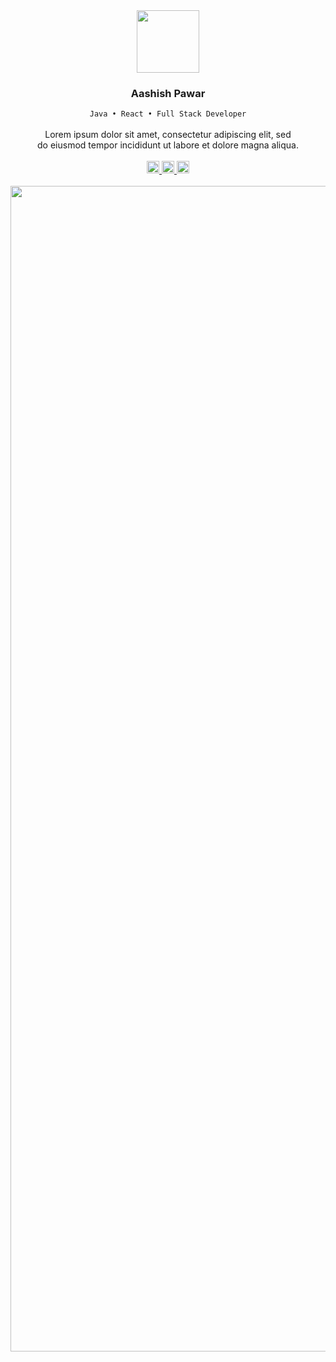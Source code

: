 <div align="center">
	<img src="https://media.giphy.com/media/WFZvB7VIXBgiz3oDXE/giphy.gif" width="100"/>
	<h3>Aashish Pawar</h3>
	<code>Java • React • Full Stack Developer</code> <br /><br />
	Lorem ipsum dolor sit amet, consectetur adipiscing elit, sed 
	<br />
	 do eiusmod tempor incididunt ut labore et dolore magna aliqua.
	<br />
	<br />
	<a href="https://ashishpawar517.github.io/portfolio/">
		<img height="20" src="https://img.shields.io/badge/Portfolio-8957e5?style=flat&logo=awesome-lists&logoColor=white" alt="Youtube Badge"/>
	</a>
	<a href="https://ashishpawar517.github.io/portfolio/">
		<img  height="20" src="https://img.shields.io/badge/LinkedIn-1f6feb?style=flat&logo=linkedin&logoColor=white" alt="LinkedIn Badge"/>
	</a>
	<a href="https://ashishpawar517.github.io/portfolio/">
		<img height="20" src="https://img.shields.io/badge/Contact-238636?style=flat&logo=gmail&logoColor=white" alt="Twitter Badge"/>
	</a>
	<br />
	<br />
<!-- 	<img height="165px" src="https://github-readme-stats.vercel.app/api?username=ashishpawar517&count_private=true&border_color=0d1117&title_color=58a6ff&text_color=c9d1d9&show_icons=true&theme=github_dark" alt="d33kshant's github stats" /> -->
   
   <img width="1865px" src="https://gcdnb.pbrd.co/images/BgGkR3oFoeo9.png" />
</div>
